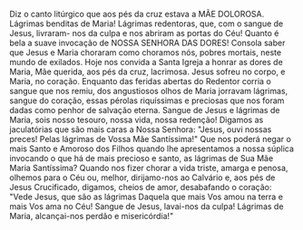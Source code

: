 
Diz o canto litúrgico que aos pés da cruz estava a MÃE DOLOROSA. Lágrimas benditas de Maria! Lágrimas redentoras, que, com o sangue de Jesus, livraram- nos da culpa e nos abriram as portas do Céu! Quanto é bela a suave invocação de NOSSA SENHORA DAS DORES! Consola saber que Jesus e Maria choraram como choramos nós, pobres mortais, neste mundo de exilados. Hoje nos convida a Santa Igreja a honrar as dores de Maria, Mãe querida, aos pés da cruz, lacrimosa. Jesus sofreu no corpo, e Maria, no coração. Enquanto das feridas abertas do Redentor corria o sangue que nos remiu, dos angustiosos olhos de Maria jorravam lágrimas, sangue do coração, essas pérolas riquíssimas e preciosas que nos foram dadas como penhor de salvação eterna. Sangue de Jesus e lágrimas de Maria, sois nosso tesouro, nossa vida, nossa redenção! Digamos as jaculatórias que são mais caras a Nossa Senhora: "Jesus, ouvi nossas preces! Pelas lágrimas de Vossa Mãe Santíssima!" Que nos poderá negar o mais Santo e Amoroso dos Filhos quando lhe apresentamos a nossa súplica invocando o que há de mais precioso e santo, as lágrimas de Sua Mãe Maria Santíssima? Quando nos fizer chorar a vida triste, amarga e penosa, olhemos para o Céu ou, melhor, dirijamo-nos ao Calvário e, aos pés de Jesus Crucificado, digamos, cheios de amor, desabafando o coração: "Vede Jesus, que são as lágrimas Daquela que mais Vos amou na terra e mais Vos ama no Céu! Sangue de Jesus, lavai-nos da culpa! Lágrimas de Maria, alcançai-nos perdão e misericórdia!"

